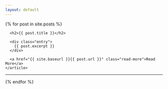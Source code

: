 ```yaml
---
layout: default
---
```


<div class="posts">
  {% for post in site.posts %}
    <article class="post">

      <h2>{{ post.title }}</h2>

      <div class="entry">
        {{ post.excerpt }}
      </div>

      <a href="{{ site.baseurl }}{{ post.url }}" class="read-more">Read More</a>
    </article>
  ---
  {% endfor %}
</div>
